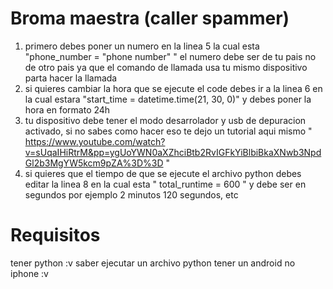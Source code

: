 # Broma maestra (caller spammer)

1. primero debes poner un numero en la linea 5 la cual esta "phone_number = "phone number" " el numero debe ser de tu pais no de otro pais ya que el comando de llamada usa tu mismo dispositivo parta hacer la llamada
2. si quieres cambiar la hora que se ejecute el code debes ir a la linea 6 en la cual estara "start_time = datetime.time(21, 30, 0)" y debes poner la hora en formato 24h
3. tu dispositivo debe tener el modo desarrolador y usb de depuracion activado, si no sabes como hacer eso te dejo un tutorial aqui mismo " https://www.youtube.com/watch?v=sUqaIHiRtrM&pp=ygUoYWN0aXZhciBtb2RvIGFkYiBlbiBkaXNwb3NpdGl2b3MgYW5kcm9pZA%3D%3D "
4. si quieres que el tiempo de que se ejecute el archivo python debes editar la linea 8 en la cual esta " total_runtime = 600 " y debe ser en segundos por ejemplo 2 minutos 120 segundos, etc

# Requisitos
  tener python :v
  saber ejecutar un archivo python
  tener un android no iphone :v
